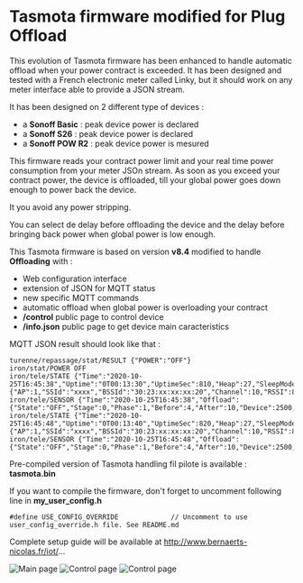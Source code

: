 Tasmota firmware modified for Plug Offload
=============

This evolution of Tasmota firmware has been enhanced to handle automatic offload when your power contract is exceeded. It has been designed and tested with a French electronic meter called Linky, but it should work on any meter interface able to provide a JSON stream.

It has been designed on 2 different type of devices :
  * a **Sonoff Basic** : peak device power is declared
  * a **Sonoff S26** : peak device power is declared
  * a **Sonoff POW R2** : peak device power is mesured 

This firmware reads your contract power limit and your real time power consumption from your meter JSOn stream. As soon as you exceed your contract power, the device is offloaded, till your global power goes down enough to power back the device.

It you avoid any power stripping.


You can select de delay before offloading the device and the delay before bringing back power when global power is low enough.

This Tasmota firmware is based on version **v8.4** modified to handle **Offloading** with :
  * Web configuration interface
  * extension of JSON for MQTT status
  * new specific MQTT commands
  * automatic offload when global power is overloading your contract
  * **/control** public page to control device
  * **/info.json** public page to get device main caracteristics

MQTT JSON result should look like that :

    turenne/repassage/stat/RESULT {"POWER":"OFF"}
    iron/stat/POWER OFF
    iron/tele/STATE {"Time":"2020-10-25T16:45:38","Uptime":"0T00:13:30","UptimeSec":810,"Heap":27,"SleepMode":"Dynamic","Sleep":50,"LoadAvg":19,"MqttCount":1,"POWER":"OFF","Wifi":{"AP":1,"SSId":"xxxx","BSSId":"30:23:xx:xx:xx:20","Channel":10,"RSSI":86,"Signal":-57,"LinkCount":1,"Downtime":"0T00:00:05"}}
    iron/tele/SENSOR {"Time":"2020-10-25T16:45:38","Offload":{"State":"OFF","Stage":0,"Phase":1,"Before":4,"After":10,"Device":2500,"Max":6600,"Contract":6000,"Adjust":10,"Topic":"compteur/tele/SENSOR","KeyInst":"SINSTS1","KeyMax":"SSOUSC"},"IP":"192.168.1.77","MAC":"A4:CF:xx:xx:xx:2E"}
    iron/tele/STATE {"Time":"2020-10-25T16:45:48","Uptime":"0T00:13:40","UptimeSec":820,"Heap":27,"SleepMode":"Dynamic","Sleep":50,"LoadAvg":19,"MqttCount":1,"POWER":"OFF","Wifi":{"AP":1,"SSId":"xxxx","BSSId":"30:23:xx:xx:xx:20","Channel":10,"RSSI":84,"Signal":-58,"LinkCount":1,"Downtime":"0T00:00:05"}}
    iron/tele/SENSOR {"Time":"2020-10-25T16:45:48","Offload":{"State":"OFF","Stage":0,"Phase":1,"Before":4,"After":10,"Device":2500,"Max":6600,"Contract":6000,"Adjust":10,"Topic":"compteur/tele/SENSOR","KeyInst":"SINSTS1","KeyMax":"SSOUSC"},"IP":"192.168.1.77","MAC":"A4:CF:xx:xx:xx:2E"}

Pre-compiled version of Tasmota handling fil pilote is available : **tasmota.bin**

If you want to compile the firmware, don't forget to uncomment following line in **my_user_config.h**

    #define USE_CONFIG_OVERRIDE             // Uncomment to use user_config_override.h file. See README.md

Complete setup guide will be available at http://www.bernaerts-nicolas.fr/iot/...

![Main page](https://raw.githubusercontent.com/NicolasBernaerts/tasmota/master/offload/tasmota-offload-main.png)   ![Control page](https://raw.githubusercontent.com/NicolasBernaerts/tasmota/master/offload/tasmota-offload-config.png)   ![Control page](https://raw.githubusercontent.com/NicolasBernaerts/tasmota/master/offload/tasmota-offload-control.png) 
